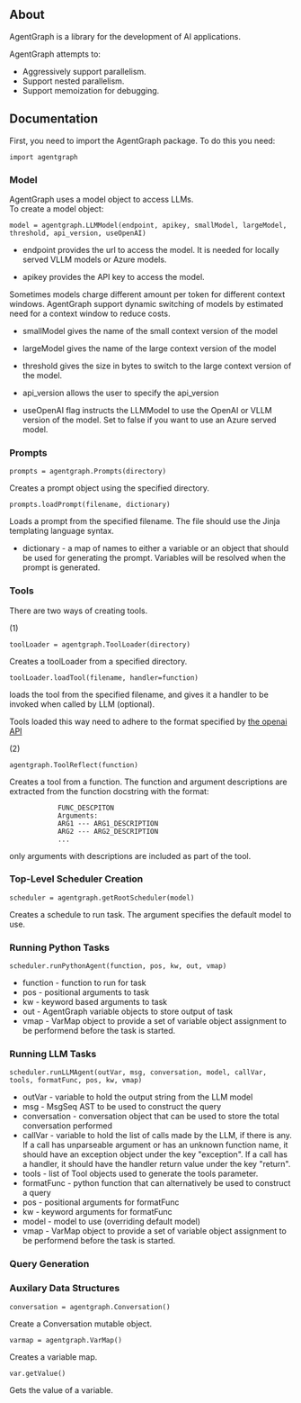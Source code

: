 ## About

AgentGraph is a library for the development of AI applications.

AgentGraph attempts to:

- Aggressively support parallelism.
- Support nested parallelism.
- Support memoization for debugging.

## Documentation

First, you need to import the AgentGraph package.  To do this you need:

```
import agentgraph
```

### Model

AgentGraph uses a model object to access LLMs.   
To create a model object:

```
model = agentgraph.LLMModel(endpoint, apikey, smallModel, largeModel, threshold, api_version, useOpenAI)
```

- endpoint provides the url to access the model.  It is needed for
  locally served VLLM models or Azure models.

- apikey provides the API key to access the model.

Sometimes models charge different amount per token for different
context windows.  AgentGraph support dynamic switching of models by
estimated need for a context window to reduce costs.

- smallModel gives the name of the small context version of the model
- largeModel gives the name of the large context version of the model
- threshold gives the size in bytes to switch to the large context version of the model.

- api_version allows the user to specify the api_version

- useOpenAI flag instructs the LLMModel to use the OpenAI or VLLM
  version of the model.  Set to false if you want to use an Azure
  served model.

### Prompts

```
prompts = agentgraph.Prompts(directory)
```

Creates a prompt object using the specified directory.

```
prompts.loadPrompt(filename, dictionary)
```

Loads a prompt from the specified filename.  The file should use the
Jinja templating language syntax.

- dictionary - a map of names to either a variable or an object that
  should be used for generating the prompt.  Variables will be
  resolved when the prompt is generated.

### Tools

There are two ways of creating tools.

(1)

```
toolLoader = agentgraph.ToolLoader(directory)
```

Creates a toolLoader from a specified directory.


```
toolLoader.loadTool(filename, handler=function)
```

loads the tool from the specified filename, and gives it a handler to be invoked when called by LLM (optional).

Tools loaded this way need to adhere to the format specified by [the openai API](https://platform.openai.com/docs/api-reference/chat/create)


(2)

```
agentgraph.ToolReflect(function)
```

Creates a tool from a function. The function and argument descriptions are extracted from the function docstring with the format:
```
            FUNC_DESCPITON
            Arguments:
            ARG1 --- ARG1_DESCRIPTION
            ARG2 --- ARG2_DESCRIPTION
            ...
```
only arguments with descriptions are included as part of the tool.

### Top-Level Scheduler Creation

```
scheduler = agentgraph.getRootScheduler(model)
```

Creates a schedule to run task.  The argument specifies the default
model to use.

### Running Python Tasks

```
scheduler.runPythonAgent(function, pos, kw, out, vmap)
```

- function - function to run for task
- pos - positional arguments to task
- kw - keyword based arguments to task
- out - AgentGraph variable objects to store output of task
- vmap - VarMap object to provide a set of variable object assignment to be performend before the task is started.

### Running LLM Tasks

```
scheduler.runLLMAgent(outVar, msg, conversation, model, callVar, tools, formatFunc, pos, kw, vmap)
```

- outVar - variable to hold the output string from the LLM model
- msg - MsgSeq AST to be used to construct the query
- conversation - conversation object that can be used to store the total conversation performed
- callVar - variable to hold the list of calls made by the LLM, if there is any. If a call has unparseable argument or has an unknown function name, it should have an exception object under the key "exception". If a call has a handler, it should have the handler return value under the key "return". 
- tools - list of Tool objects used to generate the tools parameter.
- formatFunc - python function that can alternatively be used to construct a query
- pos - positional arguments for formatFunc
- kw - keyword arguments for formatFunc
- model - model to use (overriding default model)
- vmap - VarMap object to provide a set of variable object assignment to be performend before the task is started.

### Query Generation


### Auxilary Data Structures

```
conversation = agentgraph.Conversation()
```

Create a Conversation mutable object.


```
varmap = agentgraph.VarMap()
```

Creates a variable map.


```
var.getValue()
```

Gets the value of a variable.
